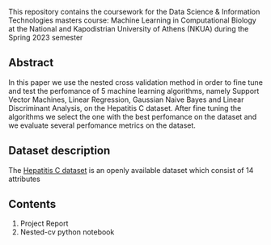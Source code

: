 This repository contains the coursework for the Data Science & Information Technologies masters course: Machine Learning in Computational Biology at the National and Kapodistrian University of Athens (NKUA) during the Spring 2023 semester


## Abstract
In this paper we use the nested cross validation method in order to fine
tune and test the perfomance of 5 machine learning algorithms, namely Support Vector Machines, Linear Regression, Gaussian Naive Bayes and Linear
Discriminant Analysis, on the Hepatitis C dataset. After fine tuning the algorithms we select the one with the best perfomance on the dataset and we
evaluate several perfomance metrics on the dataset.


## Dataset description 
The [Hepatitis C dataset](https://www.kaggle.com/datasets/fedesoriano/hepatitis-c-dataset)
 is an openly available
dataset which consist of 14 attributes
## Contents

1. Project Report
2. Nested-cv python notebook
